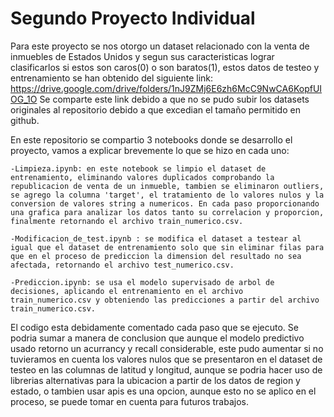 # Segundo Proyecto Individual

Para este proyecto se nos otorgo un dataset relacionado con la venta de inmuebles de Estados Unidos y segun sus caracteristicas lograr clasificarlos si estos son caros(0) o son baratos(1), estos datos de testeo y entrenamiento se han obtenido del siguiente link:
https://drive.google.com/drive/folders/1nJ9ZMj6E6zh6McC9NwCA6KopfUIOG_1O
Se comparte este link debido a que no se pudo subir los datasets originales al repositorio debido a que excedian el tamaño permitido en github.

En este repositorio se compartio 3 notebooks donde se desarrollo el proyecto, vamos a explicar brevemente lo que se hizo en cada uno:

    -Limpieza.ipynb: en este notebook se limpio el dataset de entrenamiento, eliminando valores duplicados comprobando la republicacion de venta de un inmueble, tambien se eliminaron outliers, se agrego la columna 'target', el tratamiento de lo valores nulos y la conversion de valores string a numericos. En cada paso proporcionando una grafica para analizar los datos tanto su correlacion y proporcion, finalmente retornando el archivo train_numerico.csv.

    -Modificacion_de_test.ipynb : se modifica el dataset a testear al igual que el dataset de entrenamiento solo que sin eliminar filas para que en el proceso de prediccion la dimension del resultado no sea afectada, retornando el archivo test_numerico.csv.

    -Prediccion.ipynb: se usa el modelo supervisado de arbol de decisiones, aplicando el entrenamiento en el archivo train_numerico.csv y obteniendo las predicciones a partir del archivo train_numerico.csv.

El codigo esta debidamente comentado cada paso que se ejecuto. Se podria sumar a manera de conclusion que aunque el modelo predictivo usado retorno un acurrancy y recall considerable, este pudo aumentar si no tuvieramos en cuenta los valores nulos que se presentaron en el dataset de testeo en las columnas de latitud y longitud, aunque se podria hacer uso de librerias alternativas para la ubicacion a partir de los datos de region y estado, o tambien usar apis es una opcion, aunque esto no se aplico en el proceso, se puede tomar en cuenta para futuros trabajos.
